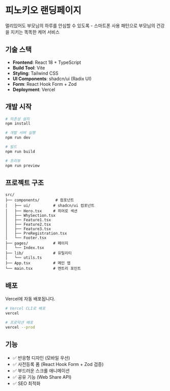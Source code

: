 # 피노키오 랜딩페이지

멀리있어도 부모님의 하루를 안심할 수 있도록 - 스마트폰 사용 패턴으로 부모님의 건강을 지키는 똑똑한 케어 서비스

## 기술 스택

- **Frontend**: React 18 + TypeScript
- **Build Tool**: Vite
- **Styling**: Tailwind CSS
- **UI Components**: shadcn/ui (Radix UI)
- **Form**: React Hook Form + Zod
- **Deployment**: Vercel

## 개발 시작

```bash
# 의존성 설치
npm install

# 개발 서버 실행
npm run dev

# 빌드
npm run build

# 프리뷰
npm run preview
```

## 프로젝트 구조

```
src/
├── components/       # 컴포넌트
│   ├── ui/          # shadcn/ui 컴포넌트
│   ├── Hero.tsx     # 히어로 섹션
│   ├── WhySection.tsx
│   ├── Feature1.tsx
│   ├── Feature2.tsx
│   ├── Feature3.tsx
│   ├── PreRegistration.tsx
│   └── Footer.tsx
├── pages/           # 페이지
│   └── Index.tsx
├── lib/             # 유틸리티
│   └── utils.ts
├── App.tsx          # 메인 앱
└── main.tsx         # 엔트리 포인트
```

## 배포

Vercel에 자동 배포됩니다.

```bash
# Vercel CLI로 배포
vercel

# 프로덕션 배포
vercel --prod
```

## 기능

- ✅ 반응형 디자인 (모바일 우선)
- ✅ 사전등록 폼 (React Hook Form + Zod 검증)
- ✅ 부드러운 스크롤 애니메이션
- ✅ 공유 기능 (Web Share API)
- ✅ SEO 최적화
